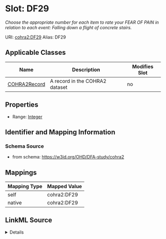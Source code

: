 

# Slot: DF29 


_Choose the appropriate number for each item to rate your FEAR OF PAIN in relation to each event: Falling down a flight of concrete stairs._





URI: [cohra2:DF29](https://w3id.org/OHD/DFA-study/cohra2/DF29)
Alias: DF29

<!-- no inheritance hierarchy -->





## Applicable Classes

| Name | Description | Modifies Slot |
| --- | --- | --- |
| [COHRA2Record](COHRA2Record.md) | A record in the COHRA2 dataset |  no  |







## Properties

* Range: [Integer](Integer.md)





## Identifier and Mapping Information







### Schema Source


* from schema: https://w3id.org/OHD/DFA-study/cohra2




## Mappings

| Mapping Type | Mapped Value |
| ---  | ---  |
| self | cohra2:DF29 |
| native | cohra2:DF29 |




## LinkML Source

<details>
```yaml
name: DF29
description: 'Choose the appropriate number for each item to rate your FEAR OF PAIN
  in relation to each event: Falling down a flight of concrete stairs.'
from_schema: https://w3id.org/OHD/DFA-study/cohra2
rank: 1000
alias: DF29
domain_of:
- COHRA2Record
range: integer

```
</details>
